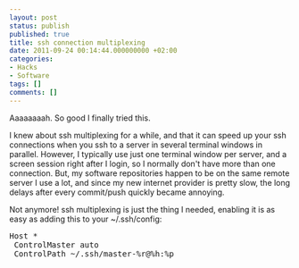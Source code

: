 ```yaml
---
layout: post
status: publish
published: true
title: ssh connection multiplexing
date: 2011-09-24 00:14:44.000000000 +02:00
categories:
- Hacks
- Software
tags: []
comments: []
---
```

Aaaaaaaah. So good I finally tried this.

I knew about ssh multiplexing for a while, and that it can speed up your ssh connections when you ssh to a server in several terminal windows in parallel. However, I typically use just one terminal window per server, and a screen session right after I login, so I normally don't have more than one connection. But, my software repositories happen to be on the same remote server I use a lot, and since my new internet provider is pretty slow, the long delays after every commit/push quickly became annoying.

Not anymore! ssh multiplexing is just the thing I needed, enabling it is as easy as adding this to your ~/.ssh/config:
<pre>Host *
 ControlMaster auto
 ControlPath ~/.ssh/master-%r@%h:%p</pre>
